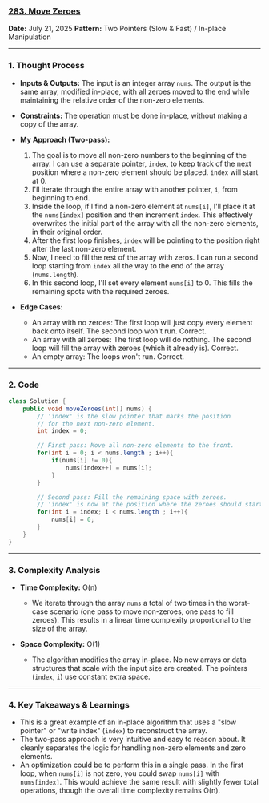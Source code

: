 ### [283. Move Zeroes](https://leetcode.com/problems/move-zeroes/)

**Date:** July 21, 2025
**Pattern:** Two Pointers (Slow & Fast) / In-place Manipulation

---

### 1. Thought Process

- **Inputs & Outputs:** The input is an integer array `nums`. The output is the same array, modified in-place, with all zeroes moved to the end while maintaining the relative order of the non-zero elements.

- **Constraints:** The operation must be done in-place, without making a copy of the array.

- **My Approach (Two-pass):**

  1.  The goal is to move all non-zero numbers to the beginning of the array. I can use a separate pointer, `index`, to keep track of the next position where a non-zero element should be placed. `index` will start at 0.
  2.  I'll iterate through the entire array with another pointer, `i`, from beginning to end.
  3.  Inside the loop, if I find a non-zero element at `nums[i]`, I'll place it at the `nums[index]` position and then increment `index`. This effectively overwrites the initial part of the array with all the non-zero elements, in their original order.
  4.  After the first loop finishes, `index` will be pointing to the position right after the last non-zero element.
  5.  Now, I need to fill the rest of the array with zeros. I can run a second loop starting from `index` all the way to the end of the array (`nums.length`).
  6.  In this second loop, I'll set every element `nums[i]` to 0. This fills the remaining spots with the required zeroes.

- **Edge Cases:**
  - An array with no zeroes: The first loop will just copy every element back onto itself. The second loop won't run. Correct.
  - An array with all zeroes: The first loop will do nothing. The second loop will fill the array with zeroes (which it already is). Correct.
  - An empty array: The loops won't run. Correct.

---

### 2. Code

```java
class Solution {
    public void moveZeroes(int[] nums) {
        // 'index' is the slow pointer that marks the position
        // for the next non-zero element.
        int index = 0;

        // First pass: Move all non-zero elements to the front.
        for(int i = 0; i < nums.length ; i++){
            if(nums[i] != 0){
                nums[index++] = nums[i];
            }
        }

        // Second pass: Fill the remaining space with zeroes.
        // 'index' is now at the position where the zeroes should start.
        for(int i = index; i < nums.length ; i++){
            nums[i] = 0;
        }
    }
}
```

---

### 3. Complexity Analysis

- **Time Complexity:** O(n)

  - We iterate through the array `nums` a total of two times in the worst-case scenario (one pass to move non-zeroes, one pass to fill zeroes). This results in a linear time complexity proportional to the size of the array.

- **Space Complexity:** O(1)
  - The algorithm modifies the array in-place. No new arrays or data structures that scale with the input size are created. The pointers (`index`, `i`) use constant extra space.

---

### 4. Key Takeaways & Learnings

- This is a great example of an in-place algorithm that uses a "slow pointer" or "write index" (`index`) to reconstruct the array.
- The two-pass approach is very intuitive and easy to reason about. It cleanly separates the logic for handling non-zero elements and zero elements.
- An optimization could be to perform this in a single pass. In the first loop, when `nums[i]` is not zero, you could swap `nums[i]` with `nums[index]`. This would achieve the same result with slightly fewer total operations, though the overall time complexity remains O(n).
